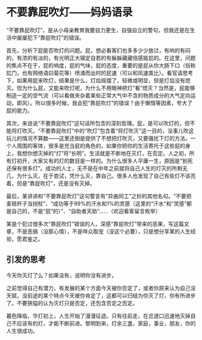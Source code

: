 # 不要靠屁吹灯——妈妈语录 #
“不要靠屁吹灯”，是从小母亲教育我要自力更生，自强自立的警句，但我还是在生活中屡屡犯下“靠屁吹灯”的错误。

首先，分析下屁能否吹灯的问题。屁，想必看客们也多多少少放过，有响的有闷的，有浓的有淡的，有光明正大镇定自若的有躲躲藏藏倍感尴尬的。在这里，问题的焦点不在于，屁的响度，屁的气味，屁的态度，重要的是屁从你大肠下口（俗称肛门，也有网络语曰菊花等）喷涌而出时的屁速（可以和风速类比）。看官请思考下，如果用屁来吹灯，结果是什么，灯焰摇摆了，轻微或明显，但是灯焰没有熄灭。但为什么屁，又能来吹灯呢，为什么不用眼神把灯“看”熄灭？当然是，屁能够制造一定的空气流（可以看做夹杂着某些正常大气中不含的物质成分的大气定向运动，即风）。所以很多时候，我会犯“靠屁吹灯”的错误？由于懒惰等因素，夸大了屁的能力。

其次，来说说“不要靠屁吹灯”这句话所包含的深刻哲理。屁，是可以吹灯的，但不能将灯吹灭。“不要靠屁吹灯”中的“吹灯”包含着“将灯吹灭”这一目的，没事儿吹这玩儿的情况不算数——这里还倒是提供了不想把灯吹灭，又要骚扰下灯的方法。一个人周围的客体，很多是充当屁的角色的，如果你把你的生活寄托于这些屁的身上，我想你想灭掉的“灯”将“长明”。生活就是不断地在灭灯，在否定。人之初，所有灯初开，大家又有的灯的数目是一样的。为什么很多人平庸一生，原因是“到死还保有很多灯”。成功的人士，无不是在中年之前就将自己人生的灯灭的所剩无几，为什么灭，在于尝试，凭什么灭，靠自己。很多人也发现了自己有些灯不该亮着，但是“靠屁吹灯”，还是没有灭掉。

最后，某讲讲和“不要靠屁吹灯”这句警言有“异曲同工”之妙的其他名句。“不要把麦秸杆子当拐杖”、“成功等于99%的汗水和1%的灵感（这里的“汗水”和“灵感”都是自己的，不是“屁”的）”、“自助者天助”……（欢迎看客留言枚举）

某是个犯过很多次“靠屁吹灯”错误的人，深感“靠屁吹灯”带来的恶果，写这篇文章，不是恶搞（没那心情），不是哗众取宠（没这个必要），只是想分享某的人生经验，愿君鉴之。

## 引发的思考 ##

今天你灭灯了么？如果没有，说明你没有进步。

之前觉得自己有潜力，有发展的某个方面今天被你否定了，或者你原来认为自己没天赋，没前途的某个特点今天被你肯定了，这都可以归结为你灭了灯，你有所进步了。不要狭隘的认为灭灯只是否定，还包含否定之否定。

暮色降临，华灯初上，人生开始了漫漫征途。只有往前走，在岔道口迅速地灭掉自己不应该有的灯，才能不断前进。黎明到来，灯余三盏，家庭，事业，朋友，你的人生很成功。